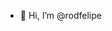 - 👋 Hi, I’m @rodfelipe
<!---
rodfelipe/rodfelipe is a ✨ special ✨ repository because its `README.md` (this file) appears on your GitHub profile.
You can click the Preview link to take a look at your changes.
--->
